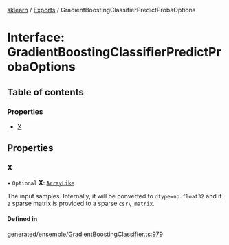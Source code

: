 [sklearn](../readme.md) / [Exports](../modules.md) / GradientBoostingClassifierPredictProbaOptions

# Interface: GradientBoostingClassifierPredictProbaOptions

## Table of contents

### Properties

- [X](GradientBoostingClassifierPredictProbaOptions.md#x)

## Properties

### X

• `Optional` **X**: [`ArrayLike`](../modules.md#arraylike)

The input samples. Internally, it will be converted to `dtype=np.float32` and if a sparse matrix is provided to a sparse `csr\_matrix`.

#### Defined in

[generated/ensemble/GradientBoostingClassifier.ts:979](https://github.com/transitive-bullshit/scikit-learn-ts/blob/367336a/packages/sklearn/src/generated/ensemble/GradientBoostingClassifier.ts#L979)
